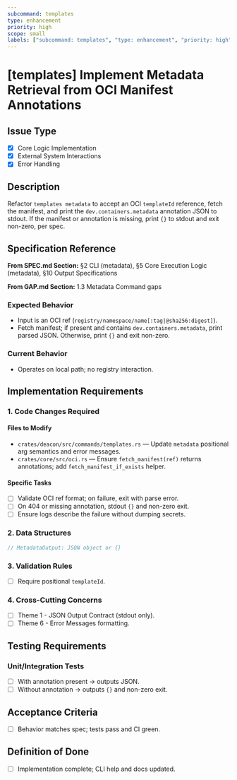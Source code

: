 ```yaml
---
subcommand: templates
type: enhancement
priority: high
scope: small
labels: ["subcommand: templates", "type: enhancement", "priority: high", "scope: small"]
---
```


# [templates] Implement Metadata Retrieval from OCI Manifest Annotations

## Issue Type
- [x] Core Logic Implementation
- [x] External System Interactions
- [x] Error Handling

## Description
Refactor `templates metadata` to accept an OCI `templateId` reference, fetch the manifest, and print the `dev.containers.metadata` annotation JSON to stdout. If the manifest or annotation is missing, print `{}` to stdout and exit non-zero, per spec.

## Specification Reference

**From SPEC.md Section:** §2 CLI (metadata), §5 Core Execution Logic (metadata), §10 Output Specifications

**From GAP.md Section:** 1.3 Metadata Command gaps

### Expected Behavior
- Input is an OCI ref (`registry/namespace/name[:tag|@sha256:digest]`).
- Fetch manifest; if present and contains `dev.containers.metadata`, print parsed JSON. Otherwise, print `{}` and exit non-zero.

### Current Behavior
- Operates on local path; no registry interaction.

## Implementation Requirements

### 1. Code Changes Required

#### Files to Modify
- `crates/deacon/src/commands/templates.rs` — Update `metadata` positional arg semantics and error messages.
- `crates/core/src/oci.rs` — Ensure `fetch_manifest(ref)` returns annotations; add `fetch_manifest_if_exists` helper.

#### Specific Tasks
- [ ] Validate OCI ref format; on failure, exit with parse error.
- [ ] On 404 or missing annotation, stdout `{}` and non-zero exit.
- [ ] Ensure logs describe the failure without dumping secrets.

### 2. Data Structures
```rust
// MetadataOutput: JSON object or {}
```

### 3. Validation Rules
- [ ] Require positional `templateId`.

### 4. Cross-Cutting Concerns
- [ ] Theme 1 - JSON Output Contract (stdout only).
- [ ] Theme 6 - Error Messages formatting.

## Testing Requirements

### Unit/Integration Tests
- [ ] With annotation present -> outputs JSON.
- [ ] Without annotation -> outputs `{}` and non-zero exit.

## Acceptance Criteria
- [ ] Behavior matches spec; tests pass and CI green.

## Definition of Done
- [ ] Implementation complete; CLI help and docs updated.
